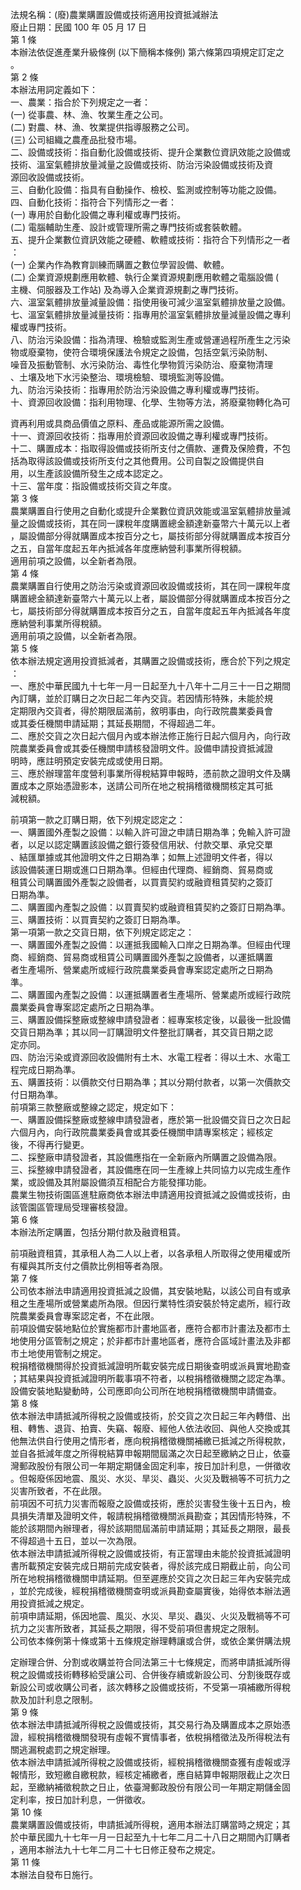 法規名稱：(廢)農業購置設備或技術適用投資抵減辦法  
廢止日期：民國 100 年 05 月 17 日  
第 1 條  
本辦法依促進產業升級條例 (以下簡稱本條例) 第六條第四項規定訂定之  
。  
第 2 條  
本辦法用詞定義如下：  
一、農業：指合於下列規定之一者：  
(一) 從事農、林、漁、牧業生產之公司。  
(二) 對農、林、漁、牧業提供指導服務之公司。  
(三) 公司組織之農產品批發市場。  
二、設備或技術：指自動化設備或技術、提升企業數位資訊效能之設備或  
技術、溫室氣體排放量減量之設備或技術、防治污染設備或技術及資  
源回收設備或技術。  
三、自動化設備：指具有自動操作、檢校、監測或控制等功能之設備。  
四、自動化技術：指符合下列情形之一者：  
(一) 專用於自動化設備之專利權或專門技術。  
(二) 電腦輔助生產、設計或管理所需之專門技術或套裝軟體。  
五、提升企業數位資訊效能之硬體、軟體或技術：指符合下列情形之一者  
：  
(一) 企業內作為教育訓練而購置之數位學習設備、軟體。  
(二) 企業資源規劃應用軟體、執行企業資源規劃應用軟體之電腦設備 (  
主機、伺服器及工作站) 及為導入企業資源規劃之專門技術。  
六、溫室氣體排放量減量設備：指使用後可減少溫室氣體排放量之設備。  
七、溫室氣體排放量減量技術：指專用於溫室氣體排放量減量設備之專利  
權或專門技術。  
八、防治污染設備：指為清理、檢驗或監測生產或營運過程所產生之污染  
物或廢棄物，使符合環境保護法令規定之設備，包括空氣污染防制、  
噪音及振動管制、水污染防治、毒性化學物質污染防治、廢棄物清理  
、土壤及地下水污染整治、環境檢驗、環境監測等設備。  
九、防治污染技術：指專用於防治污染設備之專利權或專門技術。  
十、資源回收設備：指利用物理、化學、生物等方法，將廢棄物轉化為可  


資再利用或具商品價值之原料、產品或能源所需之設備。  
十一、資源回收技術：指專用於資源回收設備之專利權或專門技術。  
十二、購置成本：指取得設備或技術所支付之價款、運費及保險費，不包  
括為取得該設備或技術所支付之其他費用。公司自製之設備提供自  
用，以生產該設備所發生之成本認定之。  
十三、當年度：指設備或技術交貨之年度。  
第 3 條  
農業購置自行使用之自動化或提升企業數位資訊效能或溫室氣體排放量減  
量之設備或技術，其在同一課稅年度購置總金額達新臺幣六十萬元以上者  
，屬設備部分得就購置成本按百分之七，屬技術部分得就購置成本按百分  
之五，自當年度起五年內抵減各年度應納營利事業所得稅額。  
適用前項之設備，以全新者為限。  
第 4 條  
農業購置自行使用之防治污染或資源回收設備或技術，其在同一課稅年度  
購置總金額達新臺幣六十萬元以上者，屬設備部分得就購置成本按百分之  
七，屬技術部分得就購置成本按百分之五，自當年度起五年內抵減各年度  
應納營利事業所得稅額。  
適用前項之設備，以全新者為限。  
第 5 條  
依本辦法規定適用投資抵減者，其購置之設備或技術，應合於下列之規定  
：  
一、應於中華民國九十七年一月一日起至九十八年十二月三十一日之期間  
內訂購，並於訂購日之次日起二年內交貨。若因情形特殊，未能於規  
定期限內交貨者，得於期限屆滿前，敘明事由，向行政院農業委員會  
或其委任機關申請延期；其延長期間，不得超過二年。  
二、應於交貨之次日起六個月內或本辦法修正施行日起六個月內，向行政  
院農業委員會或其委任機關申請核發證明文件。設備申請投資抵減證  
明時，應註明預定安裝完成或使用日期。  
三、應於辦理當年度營利事業所得稅結算申報時，憑前款之證明文件及購  
置成本之原始憑證影本，送請公司所在地之稅捐稽徵機關核定其可抵  
減稅額。  


前項第一款之訂購日期，依下列規定認定之：  
一、購置國外產製之設備：以輸入許可證之申請日期為準；免輸入許可證  
者，以足以認定購置該設備之銀行簽發信用狀、付款交單、承兌交單  
、結匯單據或其他證明文件之日期為準；如無上述證明文件者，得以  
該設備裝運日期或進口日期為準。但經由代理商、經銷商、貿易商或  
租賃公司購置國外產製之設備者，以買賣契約或融資租賃契約之簽訂  
日期為準。  
二、購置國內產製之設備：以買賣契約或融資租賃契約之簽訂日期為準。  
三、購置技術：以買賣契約之簽訂日期為準。  
第一項第一款之交貨日期，依下列規定認定之：  
一、購置國外產製之設備：以運抵我國輸入口岸之日期為準。但經由代理  
商、經銷商、貿易商或租賃公司購置國外產製之設備者，以運抵購置  
者生產場所、營業處所或經行政院農業委員會專案認定處所之日期為  
準。  
二、購置國內產製之設備：以運抵購置者生產場所、營業處所或經行政院  
農業委員會專案認定處所之日期為準。  
三、購置設備採整廠或整線申請發證者：經專案核定後，以最後一批設備  
交貨日期為準；其以同一訂購證明文件整批訂購者，其交貨日期之認  
定亦同。  
四、防治污染或資源回收設備附有土木、水電工程者：得以土木、水電工  
程完成日期為準。  
五、購置技術：以價款交付日期為準；其以分期付款者，以第一次價款交  
付日期為準。  
前項第三款整廠或整線之認定，規定如下：  
一、購置設備採整廠或整線申請發證者，應於第一批設備交貨日之次日起  
六個月內，向行政院農業委員會或其委任機關申請專案核定；經核定  
後，不得再行變更。  
二、採整廠申請發證者，其設備應指在一全新廠內所購置之設備為限。  
三、採整線申請發證者，其設備應在同一生產線上共同協力以完成生產作  
業，或設備及其附屬設備須互相配合方能發揮功能。  
農業生物技術園區進駐廠商依本辦法申請適用投資抵減之設備或技術，由  
該管園區管理局受理審核發證。  
第 6 條  
本辦法所定購置，包括分期付款及融資租賃。  


前項融資租賃，其承租人為二人以上者，以各承租人所取得之使用權或所  
有權與其所支付之價款比例相等者為限。  
第 7 條  
公司依本辦法申請適用投資抵減之設備，其安裝地點，以該公司自有或承  
租之生產場所或營業處所為限。但因行業特性須安裝於特定處所，經行政  
院農業委員會專案認定者，不在此限。  
前項設備安裝地點位於實施都市計畫地區者，應符合都市計畫法及都市土  
地使用分區管制之規定；於非都市計畫地區者，應符合區域計畫法及非都  
市土地使用管制之規定。  
稅捐稽徵機關得於投資抵減證明所載安裝完成日期後查明或派員實地勘查  
；其結果與投資抵減證明所載事項不符者，以稅捐稽徵機關之認定為準。  
設備安裝地點變動時，公司應即向公司所在地稅捐稽徵機關申請備查。  
第 8 條  
依本辦法申請抵減所得稅之設備或技術，於交貨之次日起三年內轉借、出  
租、轉售、退貨、拍賣、失竊、報廢、經他人依法收回、與他人交換或其  
他無法供自行使用之情形者，應向稅捐稽徵機關補繳已抵減之所得稅款，  
並自各抵減年度之所得稅結算申報期間屆滿之次日起至繳納之日止，依臺  
灣郵政股份有限公司一年期定期儲金固定利率，按日加計利息，一併徵收  
。但報廢係因地震、風災、水災、旱災、蟲災、火災及戰禍等不可抗力之  
災害所致者，不在此限。  
前項因不可抗力災害而報廢之設備或技術，應於災害發生後十五日內，檢  
具損失清單及證明文件，報請稅捐稽徵機關派員勘查；其因情形特殊，不  
能於該期間內辦理者，得於該期間屆滿前申請延期；其延長之期限，最長  
不得超過十五日，並以一次為限。  
依本辦法申請抵減所得稅之設備或技術，有正當理由未能於投資抵減證明  
書所載預定安裝完成日期前完成安裝者，得於該完成日期截止前，向公司  
所在地稅捐稽徵機關申請延期。但至遲應於交貨之次日起三年內安裝完成  
，並於完成後，經稅捐稽徵機關查明或派員勘查屬實後，始得依本辦法適  
用投資抵減之規定。  
前項申請延期，係因地震、風災、水災、旱災、蟲災、火災及戰禍等不可  
抗力之災害所致者，其延長之期限，得不受前項但書規定之限制。  
公司依本條例第十條或第十五條規定辦理轉讓或合併，或依企業併購法規  


定辦理合併、分割或收購並符合同法第三十七條規定，而將申請抵減所得  
稅之設備或技術轉移給受讓公司、合併後存續或新設公司、分割後既存或  
新設公司或收購公司者，該次轉移之設備或技術，不受第一項補繳所得稅  
款及加計利息之限制。  
第 9 條  
依本辦法申請抵減所得稅之設備或技術，其交易行為及購置成本之原始憑  
證，經稅捐稽徵機關發現有虛報不實情事者，依稅捐稽徵法及所得稅法有  
關逃漏稅處罰之規定辦理。  
依本辦法申請抵減所得稅之設備或技術，經稅捐稽徵機關查獲有虛報或浮  
報情形，致短繳自繳稅款，經核定補繳者，應自結算申報期限截止之次日  
起，至繳納補徵稅款之日止，依臺灣郵政股份有限公司一年期定期儲金固  
定利率，按日加計利息，一併徵收。  
第 10 條  
農業購置設備或技術，申請抵減所得稅，適用本辦法訂購當時之規定；其  
於中華民國九十七年一月一日起至九十七年二月二十八日之期間內訂購者  
，適用本辦法九十七年二月二十七日修正發布之規定。  
第 11 條  
本辦法自發布日施行。  


